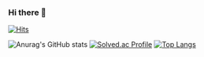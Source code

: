 ### Hi there 👋
[![Hits](https://hits.seeyoufarm.com/api/count/incr/badge.svg?url=https%3A%2F%2Fgithub.com%2FYoonyesol&count_bg=%237FCBE3&title_bg=%233CAAE3&icon=&icon_color=%23E7E7E7&title=hits&edge_flat=false)](https://hits.seeyoufarm.com)

![Anurag's GitHub stats](https://github-readme-stats.vercel.app/api?username=Yoonyesol&theme=buefy_icons=true)
[![Solved.ac Profile](http://mazassumnida.wtf/api/v2/generate_badge?boj=codingyun89)](https://solved.ac/codingyun89/)
[![Top Langs](https://github-readme-stats.vercel.app/api/top-langs/?username=Yoonyesol&layout=compact)](https://github.com/anuraghazra/github-readme-stats)

<!--
**Yoonyesol/Yoonyesol** is a ✨ _special_ ✨ repository because its `README.md` (this file) appears on your GitHub profile.

Here are some ideas to get you started:

- 🔭 I’m currently working on ...
- 🌱 I’m currently learning ...
- 👯 I’m looking to collaborate on ...
- 🤔 I’m looking for help with ...
- 💬 Ask me about ...
- 📫 How to reach me: ...
- 😄 Pronouns: ...
- ⚡ Fun fact: ...
-->
